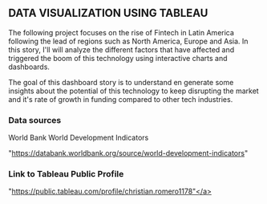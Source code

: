 ## DATA VISUALIZATION USING TABLEAU

The following project focuses on the rise of Fintech in Latin America following the lead of regions such as North America, Europe and Asia. In this story, I'll will analyze the different factors that have affected and triggered the boom of this technology using interactive charts and dashboards.

The goal of this dashboard story is to understand en generate some insights about the potential of this technology to keep disrupting the market and it's rate of growth in funding compared to other tech industries.


### Data sources

World Bank World Development Indicators

<a> "https://databank.worldbank.org/source/world-development-indicators" </a>

### Link to Tableau Public Profile

<a> "https://public.tableau.com/profile/christian.romero1178"</a>


